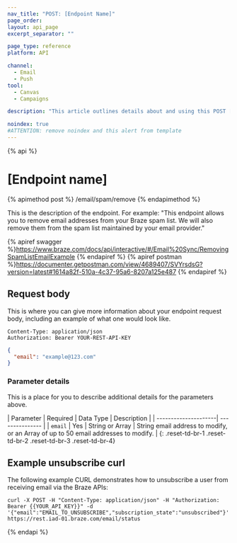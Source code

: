 ```yaml
---
nav_title: "POST: [Endpoint Name]"
page_order:
layout: api_page
excerpt_separator: ""

page_type: reference
platform: API

channel:
  - Email
  - Push
tool:
  - Canvas
  - Campaigns

description: "This article outlines details about and using this POST [endpoint name] Braze endpoint."

noindex: true
#ATTENTION: remove noindex and this alert from template
---
```

{% api %}
# [Endpoint name]

{% apimethod post %}
/email/spam/remove
{% endapimethod %}

This is the description of the endpoint. For example: "This endpoint allows you to remove email addresses from your Braze spam list. We will also remove them from the spam list maintained by your email provider."

{% apiref swagger %}https://www.braze.com/docs/api/interactive/#/Email%20Sync/RemovingSpamListEmailExample {% endapiref %}
{% apiref postman %}https://documenter.getpostman.com/view/4689407/SVYrsdsG?version=latest#1614a82f-510a-4c37-95a6-8207a125e487 {% endapiref %}

## Request body

This is where you can give more information about your endpoint request body, including an example of what one would look like.

```
Content-Type: application/json
Authorization: Bearer YOUR-REST-API-KEY
```

```json
{
  "email": "example@123.com"
}
```

### Parameter details

This is a place for you to describe additional details for the parameters above.

| Parameter | Required | Data Type | Description |
| ---------------------| --------------- |
| `email` | Yes | String or Array | String email address to modify, or an Array of up to 50 email addresses to modify. |
{: .reset-td-br-1 .reset-td-br-2 .reset-td-br-3 .reset-td-br-4}

## Example unsubscribe curl

The following example CURL demonstrates how to unsubscribe a user from receiving email via the Braze APIs:

```
curl -X POST -H "Content-Type: application/json" -H "Authorization: Bearer {{YOUR_API_KEY}}" -d '{"email":"EMAIL_TO_UNSUBSCRIBE","subscription_state":"unsubscribed"}' https://rest.iad-01.braze.com/email/status
```
{% endapi %}

